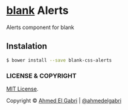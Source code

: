 # [blank](https://github.com/ahmedelgabri/blank) Alerts

Alerts component for blank

## Instalation

```sh
$ bower install --save blank-css-alerts
```


### LICENSE & COPYRIGHT
[MIT License](http://opensource.org/licenses/MIT).

Copyright © [Ahmed El Gabri](http://gabri.me) | [@ahmedelgabri](http://twitter.com/ahmedelgabri)
